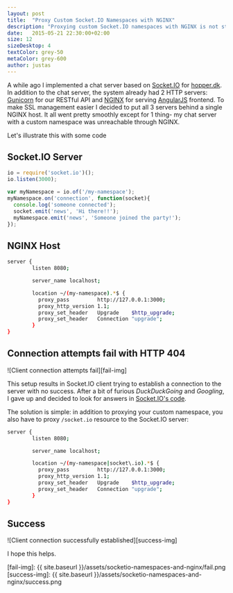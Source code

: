 ```yaml
---
layout: post
title:  "Proxy Custom Socket.IO Namespaces with NGINX"
description: "Proxying custom Socket.IO namespaces with NGINX is not straightforward. Hopefully this will save time for the next person attempting it."
date:   2015-05-21 22:30:00+02:00
size: 12
sizeDesktop: 4
textColor: grey-50
metaColor: grey-600
author: justas
---
```


A while ago I implemented a chat server based on [Socket.IO][socketio] for [hopper.dk][hopper]. In addition to the chat server, the system already had 2 HTTP servers: [Gunicorn][gunicorn] for our RESTful API and [NGINX][nginx] for serving [AngularJS][angular] frontend. To make SSL management easier I decided to put all 3 servers behind a single NGINX host. It all went pretty smoothly except for 1 thing- my chat server with a custom namespace was unreachable through NGINX.

Let's illustrate this with some code

## Socket.IO Server


```javascript
io = require('socket.io')();
io.listen(3000);

var myNamespace = io.of('/my-namespace');
myNamespace.on('connection', function(socket){
  console.log('someone connected');
  socket.emit('news', 'Hi there!!');
  myNamespace.emit('news', 'Someone joined the party!');
});
```

## NGINX Host


```bash
server {
        listen 8080;

        server_name localhost;

        location ~/(my-namespace).*$ {
          proxy_pass         http://127.0.0.1:3000;
          proxy_http_version 1.1;
          proxy_set_header   Upgrade    $http_upgrade;
          proxy_set_header   Connection "upgrade";
        }
}
```

## Connection attempts fail with HTTP 404

![Client connection attempts fail][fail-img]

This setup results in Socket.IO client trying to establish a connection to the server with no success. After a bit of furious *DuckDuckGoing* and *Googling*, I gave up and decided to look for answers in [Socket.IO's code][socketio-gh].

The solution is simple: in addition to proxying your custom namespace, you also have to proxy `/socket.io` resource to the Socket.IO server:


```bash
server {
        listen 8080;

        server_name localhost;

        location ~/(my-namespace|socket\.io).*$ {
          proxy_pass         http://127.0.0.1:3000;
          proxy_http_version 1.1;
          proxy_set_header   Upgrade    $http_upgrade;
          proxy_set_header   Connection "upgrade";
        }
}
```

## Success

![Client connection successfully established][success-img]



I hope this helps.

[socketio]: http://socket.io/
[socketio-gh]: https://github.com/Automattic/socket.io
[hopper]: https://hopper.dk
[gunicorn]: http://gunicorn.org/
[nginx]: http://nginx.org/
[angular]: https://angularjs.org/
[fail-img]: {{ site.baseurl }}/assets/socketio-namespaces-and-nginx/fail.png
[success-img]: {{ site.baseurl }}/assets/socketio-namespaces-and-nginx/success.png
